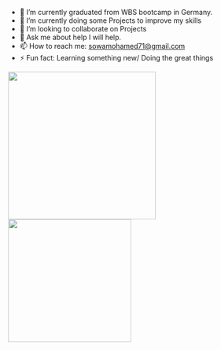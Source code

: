 - 🔭 I’m currently graduated from WBS bootcamp in Germany.
- 🌱 I’m currently doing some Projects to improve my skills
- 👯 I’m looking to collaborate on Projects 
- 💬 Ask me about help I will help.
- 📫 How to reach me: sowamohamed71@gmail.com 
- ⚡ Fun fact: Learning something new/ Doing the great things
<img align="left" width="300" src="https://github-readme-stats.vercel.app/api?username=SawaMohamed&show_icons=true&theme=radical"/>
<img align="left" width="250" src="https://github-readme-stats.vercel.app/api/top-langs/?username=SawaMohamed&layout=compact"/>

